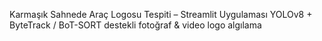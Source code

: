 Karmaşık Sahnede Araç Logosu Tespiti – Streamlit Uygulaması
YOLOv8 + ByteTrack / BoT-SORT destekli fotoğraf & video logo algılama
